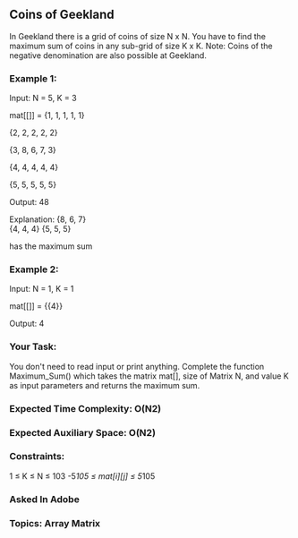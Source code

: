 ## Coins of Geekland

In Geekland there is a grid of coins of size N x N. You have to find the maximum sum of coins in any sub-grid of size K x K.
Note: Coins of the negative denomination are also possible at Geekland.

### Example 1:

Input: N = 5, K = 3 

mat[[]] = {1, 1, 1, 1, 1} 

{2, 2, 2, 2, 2} 

{3, 8, 6, 7, 3}  

{4, 4, 4, 4, 4} 

{5, 5, 5, 5, 5}
          
Output: 48

Explanation: {8, 6, 7}       
             {4, 4, 4}
             {5, 5, 5}

has the maximum sum

### Example 2:

Input: N = 1, K = 1

mat[[]] = {{4}} 

Output: 4

### Your Task:  
You don't need to read input or print anything.
Complete the function Maximum_Sum() which takes the matrix mat[], size of Matrix N, and value K as input parameters and returns the maximum sum.

### Expected Time Complexity: O(N2)
### Expected Auxiliary Space: O(N2)

### Constraints:
1 ≤ K ≤ N ≤ 103
-5*105 ≤ mat[i][j] ≤ 5*105

### Asked In Adobe
### Topics: Array Matrix
